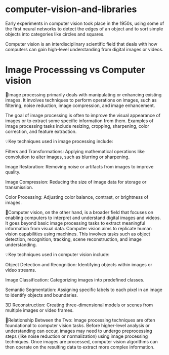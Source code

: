 # computer-vision-and-libraries
Early experiments in computer vision took place in the 1950s, using some of the first neural networks to detect the edges of an object and to sort simple objects into categories like circles and squares.

Computer vision is an interdisciplinary scientific field that deals with how computers can gain high-level understanding from digital images or videos.

# Image Processsing vs Computer vision
🚀Image processing primarily deals with manipulating or enhancing existing images. It involves techniques to perform operations on images, such as filtering, noise reduction, image compression, and image enhancement. 

The goal of image processing is often to improve the visual appearance of images or to extract some specific information from them. Examples of image processing tasks include resizing, cropping, sharpening, color correction, and feature extraction.

💡Key techniques used in image processing include:

Filters and Transformations: Applying mathematical operations like convolution to alter images, such as blurring or sharpening.

Image Restoration: Removing noise or artifacts from images to improve quality.

Image Compression: Reducing the size of image data for storage or transmission.

Color Processing: Adjusting color balance, contrast, or brightness of images.

🚀Computer vision, on the other hand, is a broader field that focuses on enabling computers to interpret and understand digital images and videos. It goes beyond basic image processing tasks to extract meaningful information from visual data. Computer vision aims to replicate human vision capabilities using machines. This involves tasks such as object detection, recognition, tracking, scene reconstruction, and image understanding.

💡Key techniques used in computer vision include:

Object Detection and Recognition: Identifying objects within images or video streams.

Image Classification: Categorizing images into predefined classes.

Semantic Segmentation: Assigning specific labels to each pixel in an image to identify objects and boundaries.

3D Reconstruction: Creating three-dimensional models or scenes from multiple images or video frames.

🚀Relationship Between the Two:
Image processing techniques are often foundational to computer vision tasks. Before higher-level analysis or understanding can occur, images may need to undergo preprocessing steps (like noise reduction or normalization) using image processing techniques. Once images are processed, computer vision algorithms can then operate on the resulting data to extract more complex information.
